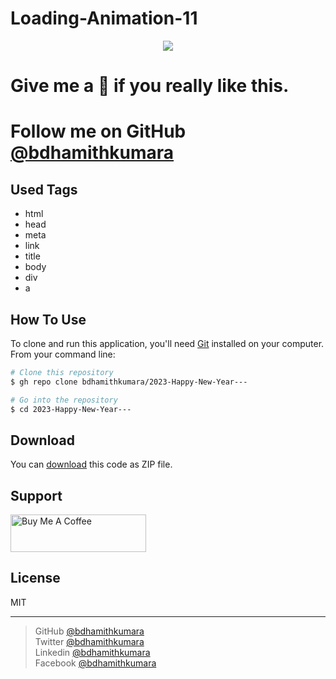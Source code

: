 # Loading-Animation-11

<div align="center">
<img src="https://media.giphy.com/media/a2JYgZyuV8wTa965mW/giphy.gif" />

</div>

<h1>Give me a 🌟 if you really like this.</h1>
<h1>Follow me on GitHub <a href="https://github.com/bdhamithkumara">@bdhamithkumara</a></h1>


## Used Tags

* html
* head
* meta
* link
* title
* body
* div
* a

## How To Use

To clone and run this application, you'll need [Git](https://git-scm.com) installed on your computer. From your command line:

```bash
# Clone this repository
$ gh repo clone bdhamithkumara/2023-Happy-New-Year---

# Go into the repository
$ cd 2023-Happy-New-Year---

```

## Download

You can [download](https://github.com/bdhamithkumara/Loading-Animation11/archive/refs/heads/master.zip) this code as ZIP file.

## Support

<a href="https://www.buymeacoffee.com/bdhamithkumara" target="_blank"><img src="https://cdn.buymeacoffee.com/buttons/v2/default-yellow.png" alt="Buy Me A Coffee" style="height: 60px !important;width: 217px !important;" ></a>

## License

MIT

---

>
> GitHub [@bdhamithkumara](https://github.com/bdhamithkumara) </br>
> Twitter [@bdhamithkumara](https://twitter.com/bdhamithkumara) </br>
> Linkedin [@bdhamithkumara](https://www.linkedin.com/in/bdhamithkumara) </br>
> Facebook [@bdhamithkumara](https://www.facebook.com/bdhamithkumara) 
